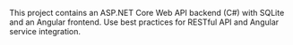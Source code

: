 <!-- Use this file to provide workspace-specific custom instructions to Copilot. For more details, visit https://code.visualstudio.com/docs/copilot/copilot-customization#_use-a-githubcopilotinstructionsmd-file -->

This project contains an ASP.NET Core Web API backend (C#) with SQLite and an Angular frontend. Use best practices for RESTful API and Angular service integration.
